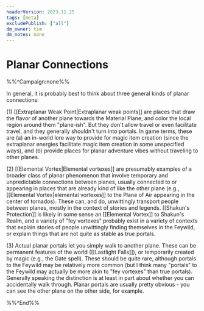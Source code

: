 ```yaml
---
headerVersion: 2023.11.25
tags: [meta]
excludePublish: ["all"]
dm_owner: tim
dm_notes: none
---
```

# Planar Connections

%%^Campaign:none%%

In general, it is probably best to think about three general kinds of planar connections:

(1) [[Extraplanar Weak Point|Extraplanar weak points]] are places that draw the flavor of another plane towards the Material Plane, and color the local region around them "plane-ish". But they don't allow travel or even facilitate travel, and they generally shouldn't turn into portals. In game terms, these are (a) an in-world lore way to provide for magic item creation (since the extraplanar energies facilitate magic item creation in some unspecified ways), and (b) provide places for planar adventure vibes without traveling to other planes. 

(2) [[Elemental Vortex|Elemental vortexes]] are presumably examples of a broader class of planar phenomenon that involve temporary and unpredictable connections between planes, usually connected to or appearing in places that are already kind of like the other plane (e.g., [[Elemental Vortex|elemental vortexes]] to the Plane of Air appearing in the center of tornados). These can, and do, unwittingly transport people between planes, mostly in the context of stories and legends. [[Shakun's Protection]] is likely in some sense an [[Elemental Vortex]] to Shakun's Realm, and a variety of "fey vortexes" probably exist in a variety of contexts that explain stories of people unwittingly finding themselves in the Feywild, or explain things that are not quite as stable as true portals. 

(3) Actual planar portals let you simply walk to another plane. These can be permanent features of the world ([[Lastlight Falls]]), or temporarily created by magic (e.g., the Gate spell). These should be quite rare, although portals to the Feywild may be relatively more common (but I think many "portals" to the Feywild may actually be more akin to "fey vortexes" than true portals). Generally speaking the distinction is at least in part about whether you can accidentally walk through. Planar portals are usually pretty obvious - you can see the other plane on the other side, for example. 

%%^End%%